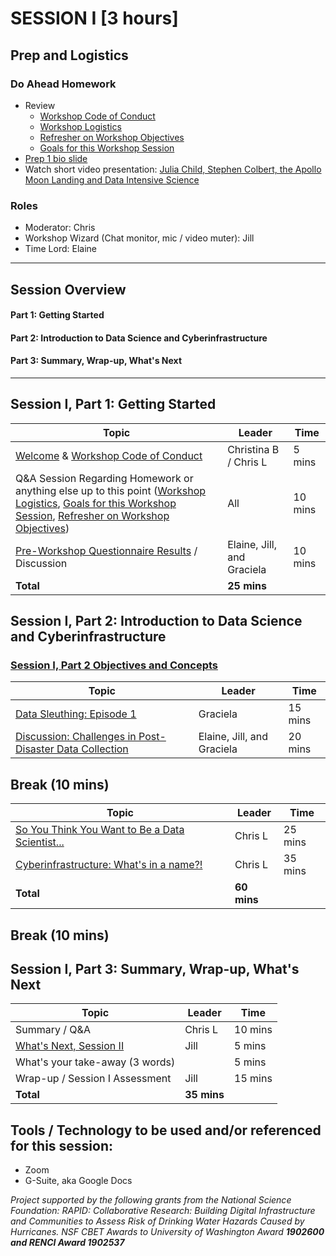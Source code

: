 

# SESSION I [3 hours]


## Prep and Logistics  
### Do Ahead Homework
* Review
  * [Workshop Code of Conduct](https://rapid-research.github.io/nc_pr_virtual_workshop/modules/workshop_codeofconduct.html) 
  * [Workshop Logistics](https://rapid-research.github.io/nc_pr_virtual_workshop/modules/workshop_logistics.html)
  * [Refresher on Workshop Objectives](https://rapid-research.github.io/nc_pr_virtual_workshop/modules/workshop_objectives.html)
  * [Goals for this Workshop Session](https://rapid-research.github.io/nc_pr_virtual_workshop/modules/sessionI_goals.html)
* [Prep 1 bio slide](https://rapid-research.github.io/nc_pr_virtual_workshop/homework/workshop_bios.html)  
* Watch short video presentation: [Julia Child, Stephen Colbert, the Apollo Moon Landing and Data Intensive Science](https://uncch.hosted.panopto.com/Panopto/Pages/Viewer.aspx?id=912b1cb9-0a01-4f2c-95a1-ad1b0181a6f4)

### Roles
* Moderator: Chris
* Workshop Wizard (Chat monitor, mic / video muter): Jill
* Time Lord: Elaine

***

## Session Overview
#### Part 1: Getting Started
#### Part 2: Introduction to Data Science and Cyberinfrastructure
#### Part 3: Summary, Wrap-up, What's Next  

***

## Session I, Part 1: Getting Started 

Topic | Leader | Time 
---------------------------------------- | --------------- | ------- 
[Welcome](https://docs.google.com/presentation/d/1SnLdsvksdGB58zYiA54eliNqMi_16UMsunAJFYC1xc8/edit?usp=sharing) & [Workshop Code of Conduct](https://rapid-research.github.io/nc_pr_virtual_workshop/modules/workshop_codeofconduct.html) | Christina B / Chris L | 5 mins 
Q&A Session Regarding Homework or anything else up to this point ([Workshop Logistics](https://rapid-research.github.io/nc_pr_virtual_workshop/modules/workshop_logistics.html), [Goals for this Workshop Session](https://rapid-research.github.io/nc_pr_virtual_workshop/modules/sessionI_goals.html), [Refresher on Workshop Objectives](https://rapid-research.github.io/nc_pr_virtual_workshop/modules/workshop_objectives.html)) | All | 10 mins  
[Pre-Workshop Questionnaire Results](https://drive.google.com/file/d/1K5bj3Zxfb0V7dWMr8-Y3pdtdgxHNS4Wk/view?usp=sharing) / Discussion | Elaine, Jill, and Graciela | 10 mins 
 | __Total__ | __25 mins__ 
 

## Session I, Part 2: Introduction to Data Science and Cyberinfrastructure

### [Session I, Part 2 Objectives and Concepts](https://rapid-research.github.io/nc_pr_virtual_workshop/modules/intro_to_cyberinfra.html#objectives-and-concepts)

Topic | Leader | Time 
---------------------------------------- | --------------- | ------- 
[Data Sleuthing: Episode 1](https://rapid-research.github.io/nc_pr_virtual_workshop/modules/data_sleuth_episode1.html) | Graciela | 15 mins 
[Discussion: Challenges in Post-Disaster Data Collection](https://rapid-research.github.io/nc_pr_virtual_workshop/modules/post_disaster_data_collection.html) | Elaine, Jill, and Graciela | 20 mins

## Break (10 mins) 

Topic | Leader | Time 
---------------------------------------- | --------------- | ------- 
[So You Think You Want to Be a Data Scientist...](https://rapid-research.github.io/nc_pr_virtual_workshop/modules/intro_to_datasci.html) | Chris L | 25 mins 
[Cyberinfrastructure: What's in a name?!](https://rapid-research.github.io/nc_pr_virtual_workshop/modules/intro_to_cyberinfra.html) | Chris L | 35 mins 
| __Total__ | __60 mins__

## Break (10 mins) 

## Session I, Part 3: Summary, Wrap-up, What's Next

Topic | Leader | Time 
---------------------------------------- | --------------- | ------- 
Summary / Q&A | Chris L | 10 mins 
[What's Next, Session II](https://docs.google.com/presentation/d/1KdWBnq38U3VKUZXVx_eKVqZ1PpqWMjAXvZrF7JZ9CWI/edit?usp=sharing) | Jill | 5 mins
What's your take-away (3 words) | | 5 mins
Wrap-up / Session I Assessment | Jill | 15 mins 
| __Total__ | __35 mins__

## Tools / Technology to be used and/or referenced for this session:
* Zoom
* G-Suite, aka Google Docs


*Project supported by the following grants from the National Science Foundation: RAPID: Collaborative Research: Building Digital Infrastructure and Communities to Assess Risk of Drinking Water Hazards Caused by Hurricanes. NSF CBET Awards to University of Washington Award __1902600 and RENCI Award 1902537__*
